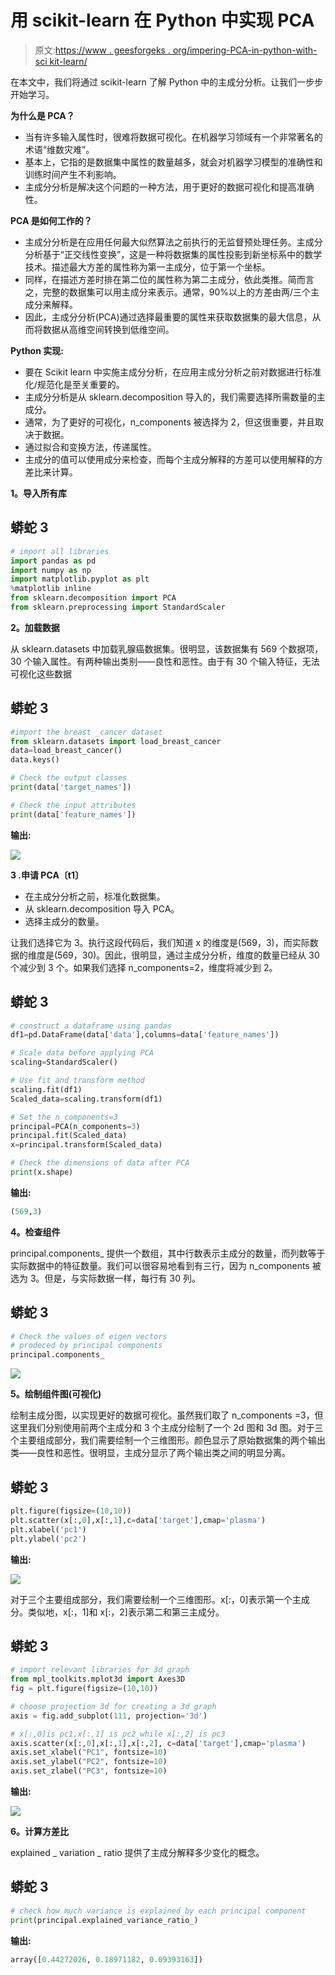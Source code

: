 # 用 scikit-learn 在 Python 中实现 PCA

> 原文:[https://www . geesforgeks . org/impering-PCA-in-python-with-sci kit-learn/](https://www.geeksforgeeks.org/implementing-pca-in-python-with-scikit-learn/)

在本文中，我们将通过 scikit-learn 了解 Python 中的主成分分析。让我们一步步开始学习。

**为什么是 PCA？**

*   当有许多输入属性时，很难将数据可视化。在机器学习领域有一个非常著名的术语“维数灾难”。
*   基本上，它指的是数据集中属性的数量越多，就会对机器学习模型的准确性和训练时间产生不利影响。
*   主成分分析是解决这个问题的一种方法，用于更好的数据可视化和提高准确性。

**PCA 是如何工作的？**

*   主成分分析是在应用任何最大似然算法之前执行的无监督预处理任务。主成分分析基于“正交线性变换”，这是一种将数据集的属性投影到新坐标系中的数学技术。描述最大方差的属性称为第一主成分，位于第一个坐标。
*   同样，在描述方差时排在第二位的属性称为第二主成分，依此类推。简而言之，完整的数据集可以用主成分来表示。通常，90%以上的方差由两/三个主成分来解释。
*   因此，主成分分析(PCA)通过选择最重要的属性来获取数据集的最大信息，从而将数据从高维空间转换到低维空间。

**Python 实现:**

*   要在 Scikit learn 中实施主成分分析，在应用主成分分析之前对数据进行标准化/规范化是至关重要的。
*   主成分分析是从 sklearn.decomposition 导入的，我们需要选择所需数量的主成分。
*   通常，为了更好的可视化，n_components 被选择为 2，但这很重要，并且取决于数据。
*   通过拟合和变换方法，传递属性。
*   主成分的值可以使用成分来检查，而每个主成分解释的方差可以使用解释的方差比来计算。

**1。导入所有库**

## 蟒蛇 3

```py
# import all libraries
import pandas as pd
import numpy as np
import matplotlib.pyplot as plt
%matplotlib inline
from sklearn.decomposition import PCA
from sklearn.preprocessing import StandardScaler
```

**2。加载数据**

从 sklearn.datasets 中加载乳腺癌数据集。很明显，该数据集有 569 个数据项，30 个输入属性。有两种输出类别——良性和恶性。由于有 30 个输入特征，无法可视化这些数据

## 蟒蛇 3

```py
#import the breast _cancer dataset
from sklearn.datasets import load_breast_cancer
data=load_breast_cancer()
data.keys()

# Check the output classes
print(data['target_names'])

# Check the input attributes
print(data['feature_names'])
```

**输出:**

![](img/df513580bb366911c0abf3f7ca25744e.png)

**3 .申请 PCA〔t1〕**

*   在主成分分析之前，标准化数据集。
*   从 sklearn.decomposition 导入 PCA。
*   选择主成分的数量。

让我们选择它为 3。执行这段代码后，我们知道 x 的维度是(569，3)，而实际数据的维度是(569，30)。因此，很明显，通过主成分分析，维度的数量已经从 30 个减少到 3 个。如果我们选择 n_components=2，维度将减少到 2。

## 蟒蛇 3

```py
# construct a dataframe using pandas
df1=pd.DataFrame(data['data'],columns=data['feature_names'])

# Scale data before applying PCA
scaling=StandardScaler()

# Use fit and transform method
scaling.fit(df1)
Scaled_data=scaling.transform(df1)

# Set the n_components=3
principal=PCA(n_components=3)
principal.fit(Scaled_data)
x=principal.transform(Scaled_data)

# Check the dimensions of data after PCA
print(x.shape)
```

**输出:**

```py
(569,3)
```

**4。检查组件**

principal.components_ 提供一个数组，其中行数表示主成分的数量，而列数等于实际数据中的特征数量。我们可以很容易地看到有三行，因为 n_components 被选为 3。但是，与实际数据一样，每行有 30 列。

## 蟒蛇 3

```py
# Check the values of eigen vectors
# prodeced by principal components
principal.components_
```

![](img/200ed81d1df1972405443c9a01c72c57.png)

**5。绘制组件图(可视化)**

绘制主成分图，以实现更好的数据可视化。虽然我们取了 n_components =3，但这里我们分别使用前两个主成分和 3 个主成分绘制了一个 2d 图和 3d 图。对于三个主要组成部分，我们需要绘制一个三维图形。颜色显示了原始数据集的两个输出类——良性和恶性。很明显，主成分显示了两个输出类之间的明显分离。

## 蟒蛇 3

```py
plt.figure(figsize=(10,10))
plt.scatter(x[:,0],x[:,1],c=data['target'],cmap='plasma')
plt.xlabel('pc1')
plt.ylabel('pc2')
```

**输出:**

![](img/56a769d88c6aa955e0ee9f4040201136.png)

对于三个主要组成部分，我们需要绘制一个三维图形。x[:，0]表示第一个主成分。类似地，x[:，1]和 x[:，2]表示第二和第三主成分。

## 蟒蛇 3

```py
# import relevant libraries for 3d graph
from mpl_toolkits.mplot3d import Axes3D
fig = plt.figure(figsize=(10,10))

# choose projection 3d for creating a 3d graph
axis = fig.add_subplot(111, projection='3d')

# x[:,0]is pc1,x[:,1] is pc2 while x[:,2] is pc3
axis.scatter(x[:,0],x[:,1],x[:,2], c=data['target'],cmap='plasma')
axis.set_xlabel("PC1", fontsize=10)
axis.set_ylabel("PC2", fontsize=10)
axis.set_zlabel("PC3", fontsize=10)
```

**输出:**

![](img/9e6ab8441fe40cd6086fac74bfc325e7.png)

**6。计算方差比**

explained _ variation _ ratio 提供了主成分解释多少变化的概念。

## 蟒蛇 3

```py
# check how much variance is explained by each principal component
print(principal.explained_variance_ratio_)
```

**输出:**

```py
array([0.44272026, 0.18971182, 0.09393163])
```